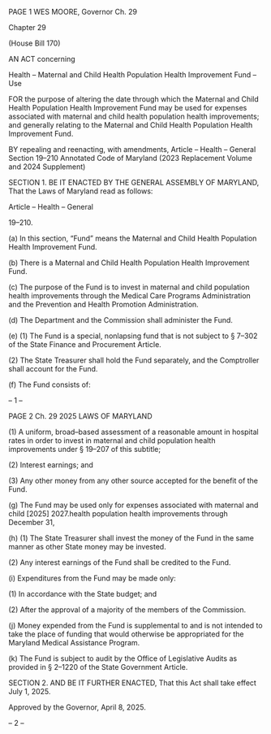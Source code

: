 PAGE 1
WES MOORE, Governor Ch. 29

Chapter 29

(House Bill 170)

AN ACT concerning

Health – Maternal and Child Health Population Health Improvement Fund –
Use

FOR the purpose of altering the date through which the Maternal and Child Health
Population Health Improvement Fund may be used for expenses associated with
maternal and child health population health improvements; and generally relating
to the Maternal and Child Health Population Health Improvement Fund.

BY repealing and reenacting, with amendments,
Article – Health – General
Section 19–210
Annotated Code of Maryland
(2023 Replacement Volume and 2024 Supplement)

SECTION 1. BE IT ENACTED BY THE GENERAL ASSEMBLY OF MARYLAND,
That the Laws of Maryland read as follows:

Article – Health – General

19–210.

(a) In this section, “Fund” means the Maternal and Child Health Population
Health Improvement Fund.

(b) There is a Maternal and Child Health Population Health Improvement Fund.

(c) The purpose of the Fund is to invest in maternal and child population health
improvements through the Medical Care Programs Administration and the Prevention and
Health Promotion Administration.

(d) The Department and the Commission shall administer the Fund.

(e) (1) The Fund is a special, nonlapsing fund that is not subject to § 7–302 of
the State Finance and Procurement Article.

(2) The State Treasurer shall hold the Fund separately, and the
Comptroller shall account for the Fund.

(f) The Fund consists of:

– 1 –

PAGE 2
Ch. 29 2025 LAWS OF MARYLAND

(1) A uniform, broad–based assessment of a reasonable amount in hospital
rates in order to invest in maternal and child population health improvements under §
19–207 of this subtitle;

(2) Interest earnings; and

(3) Any other money from any other source accepted for the benefit of the
Fund.

(g) The Fund may be used only for expenses associated with maternal and child
[2025] 2027.health population health improvements through December 31,

(h) (1) The State Treasurer shall invest the money of the Fund in the same
manner as other State money may be invested.

(2) Any interest earnings of the Fund shall be credited to the Fund.

(i) Expenditures from the Fund may be made only:

(1) In accordance with the State budget; and

(2) After the approval of a majority of the members of the Commission.

(j) Money expended from the Fund is supplemental to and is not intended to take
the place of funding that would otherwise be appropriated for the Maryland Medical
Assistance Program.

(k) The Fund is subject to audit by the Office of Legislative Audits as provided in
§ 2–1220 of the State Government Article.

SECTION 2. AND BE IT FURTHER ENACTED, That this Act shall take effect July
1, 2025.

Approved by the Governor, April 8, 2025.

– 2 –